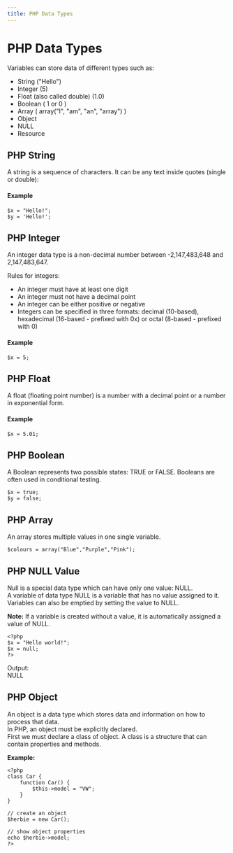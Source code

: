 ```yaml
---
title: PHP Data Types
---
```


# PHP Data Types

Variables can store data of different types such as:
* String ("Hello")
* Integer (5)
* Float (also called double) (1.0)
* Boolean ( 1 or 0 )
* Array ( array("I", "am", "an", "array") )
* Object
* NULL
* Resource

## PHP String

A string is a sequence of characters. It can be any text inside quotes (single or double):

#### Example
```
$x = "Hello!";
$y = 'Hello!';
```

## PHP Integer

An integer data type is a non-decimal number between -2,147,483,648 and 2,147,483,647.

Rules for integers:

* An integer must have at least one digit
* An integer must not have a decimal point
* An integer can be either positive or negative
* Integers can be specified in three formats: decimal (10-based), hexadecimal (16-based - prefixed with 0x) or octal (8-based - prefixed with 0)

#### Example
`$x = 5;`


## PHP Float

A float (floating point number) is a number with a decimal point or a number in exponential form.

#### Example
`$x = 5.01;`

## PHP Boolean

A Boolean represents two possible states: TRUE or FALSE. Booleans are often used in conditional testing.

```
$x = true;
$y = false;
```

## PHP Array

An array stores multiple values in one single variable.  

`$colours = array("Blue","Purple","Pink");`


## PHP NULL Value

Null is a special data type which can have only one value: NULL.  
A variable of data type NULL is a variable that has no value assigned to it.  
Variables can also be emptied by setting the value to NULL.  

**Note:** If a variable is created without a value, it is automatically assigned a value of NULL.  

```
<?php
$x = "Hello world!";
$x = null;
?>
```

Output:  
NULL


## PHP Object

An object is a data type which stores data and information on how to process that data.  
In PHP, an object must be explicitly declared.  
First we must declare a class of object. A class is a structure that can contain properties and methods.

**Example:**
```
<?php
class Car {
    function Car() {
        $this->model = "VW";
    }
}

// create an object
$herbie = new Car();

// show object properties
echo $herbie->model;
?>
```
